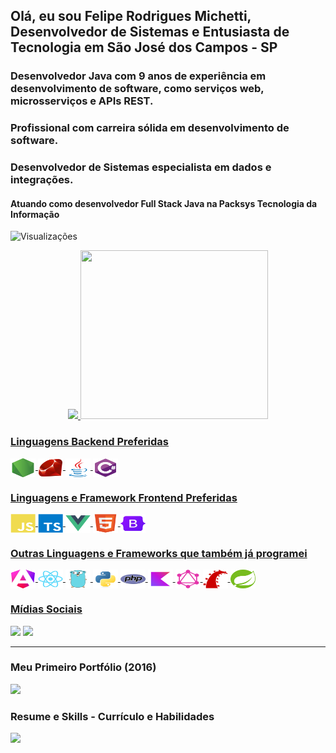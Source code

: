 ## Olá, eu sou Felipe Rodrigues Michetti, Desenvolvedor de Sistemas e Entusiasta de Tecnologia em São José dos Campos - SP
### Desenvolvedor Java com 9 anos de experiência em desenvolvimento de software, como serviços web, microsserviços e APIs REST.
### Profissional com carreira sólida em desenvolvimento de software.
### Desenvolvedor de Sistemas especialista em dados e integrações.
#### Atuando como desenvolvedor Full Stack Java na Packsys Tecnologia da Informação

<p align="left"> <img src="https://komarev.com/ghpvc/?username=frmichetti&color=red" alt="Visualizações" /> </p>
<div align="center">
  <a href="https://github.com/frmichetti">
  <img height="180em" src="https://github-readme-stats.vercel.app/api?username=frmichetti&show_icons=true&theme=dracula&include_all_commits=true&count_private=true"/>
  <img height="270em" width="300em" src="https://github-readme-stats.vercel.app/api/top-langs/?username=frmichetti&layout=compact&langs_count=30&theme=dracula&count_private=false"/>
</div>
  
### Linguagens Backend Preferidas  
<div style="display: inline_block">
  <img align="center" alt="NodeJs" height="30" width="40" src="https://raw.githubusercontent.com/devicons/devicon/master/icons/nodejs/nodejs-original.svg">  
  <img align="center" alt="Ruby" height="30" width="40" src="https://raw.githubusercontent.com/devicons/devicon/master/icons/ruby/ruby-original.svg">
  <img align="center" alt="Java" height="30" width="40" src="https://raw.githubusercontent.com/devicons/devicon/master/icons/java/java-original.svg">  
  <img align="center" alt="CSharp" height="30" width="40" src="https://raw.githubusercontent.com/devicons/devicon/master/icons/csharp/csharp-original.svg">  
</div>

### Linguagens e Framework Frontend Preferidas  
<div style="display: inline_block">
  <img align="center" alt="Js" height="30" width="40" src="https://raw.githubusercontent.com/devicons/devicon/master/icons/javascript/javascript-plain.svg">
  <img align="center" alt="Ts" height="30" width="40" src="https://raw.githubusercontent.com/devicons/devicon/master/icons/typescript/typescript-plain.svg">    
  <img align="center" alt="Vue" height="30" width="40" src="https://raw.githubusercontent.com/devicons/devicon/master/icons/vuejs/vuejs-original.svg">  
  <img align="center" alt="HTML" height="30" width="40" src="https://raw.githubusercontent.com/devicons/devicon/master/icons/html5/html5-original.svg">    
  <img align="center" alt="Bootstrap" height="30" width="40" src="https://raw.githubusercontent.com/devicons/devicon/master/icons/bootstrap/bootstrap-original.svg">
</div>

### Outras Linguagens e Frameworks que também já programei
<div style="display: inline_block">    
  <img align="center" alt="Angular" height="30" width="40" src="https://raw.githubusercontent.com/devicons/devicon/master/icons/angular/angular-original.svg">
  <img align="center" alt="React" height="30" width="40" src="https://raw.githubusercontent.com/devicons/devicon/master/icons/react/react-original.svg">  
  <img align="center" alt="Go" height="30" width="40" src="https://raw.githubusercontent.com/devicons/devicon/master/icons/go/go-original.svg">  
  <img align="center" alt="Python" height="30" width="40" src="https://raw.githubusercontent.com/devicons/devicon/master/icons/python/python-original.svg">  
  <img align="center" alt="Php" height="30" width="40" src="https://raw.githubusercontent.com/devicons/devicon/master/icons/php/php-original.svg">    
  <img align="center" alt="Kotlin" height="30" width="40" src="https://raw.githubusercontent.com/devicons/devicon/master/icons/kotlin/kotlin-original.svg">   
  <img align="center" alt="Graphql" height="30" width="40" src="https://raw.githubusercontent.com/devicons/devicon/master/icons/graphql/graphql-plain.svg">
  <img align="center" alt="Ruby on Rails" height="30" width="40" src="https://raw.githubusercontent.com/devicons/devicon/master/icons/rails/rails-plain.svg">
  <img align="center" alt="Spring Boot" height="30" width="40" src="https://raw.githubusercontent.com/devicons/devicon/master/icons/spring/spring-original.svg">
</div>
  
### Mídias Sociais
 
<div> 
  <a href="https://www.youtube.com/@frmichetti" target="_blank"><img src="https://img.shields.io/badge/YouTube-FF0000?style=for-the-badge&logo=youtube&logoColor=white" target="_blank"></a>
  <!--<a href = "mailto:frmichetti@gmail.com"><img src="https://img.shields.io/badge/-Gmail-%23333?style=for-the-badge&logo=gmail&logoColor=white" target="_blank"></a>-->
  <a href="https://www.linkedin.com/in/frmichetti" target="_blank"><img src="https://img.shields.io/badge/-LinkedIn-%230077B5?style=for-the-badge&logo=linkedin&logoColor=white" target="_blank">
  </a> 

<hr>
</hr>


### Meu Primeiro Portfólio (2016)
<a href="https://play.google.com/store/apps/details?id=br.com.frmichetti.portfolio" target="_blank">
<img src="https://img.shields.io/badge/-Meu Portfólio Mobile-%230077B5?style=for-the-badge&logo=android&logoColor=white" target="_blank">
</a>

### Resume e Skills - Currículo e Habilidades

<a href="https://gist.github.com/frmichetti/e4aecf1bf8b985dbcbdb9142cd73299a" target="_blank">
<img src="https://img.shields.io/badge/-My Resume and Skills-%230077B5?style=for-the-badge" target="_blank">
</a>


